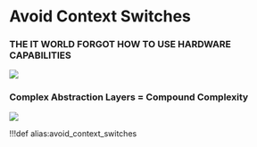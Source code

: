 # Avoid Context Switches


### THE IT WORLD FORGOT HOW TO USE HARDWARE CAPABILITIES

![](img/commodore_forget.png)

### Complex Abstraction Layers = Compound Complexity

![](img/avoid_context_switches.png)

!!!def alias:avoid_context_switches
